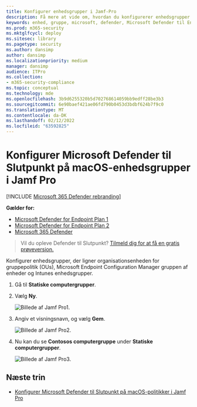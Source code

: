 ```yaml
---
title: Konfigurer enhedsgrupper i Jamf-Pro
description: Få mere at vide om, hvordan du konfigurerer enhedsgrupper i Jamf Pro til Microsoft Defender til Slutpunkt på macOS
keywords: enhed, gruppe, microsoft, defender, Microsoft Defender til Endpoint, mac, installation, deploy, uninstallation, intune,propfpro, macos, catalina, mojave, high sierra
ms.prod: m365-security
ms.mktglfcycl: deploy
ms.sitesec: library
ms.pagetype: security
ms.author: dansimp
author: dansimp
ms.localizationpriority: medium
manager: dansimp
audience: ITPro
ms.collection:
- m365-security-compliance
ms.topic: conceptual
ms.technology: mde
ms.openlocfilehash: 3b9d6255320b5d702768614059bb9edff28be3b3
ms.sourcegitcommit: 6e90baef421ae06fd790b0453d3bdbf624b7f9c0
ms.translationtype: MT
ms.contentlocale: da-DK
ms.lasthandoff: 02/12/2022
ms.locfileid: "63592825"
---
```

# <a name="set-up-microsoft-defender-for-endpoint-on-macos-device-groups-in-jamf-pro"></a>Konfigurer Microsoft Defender til Slutpunkt på macOS-enhedsgrupper i Jamf Pro

[!INCLUDE [Microsoft 365 Defender rebranding](../../includes/microsoft-defender.md)]

**Gælder for:**
- [Microsoft Defender for Endpoint Plan 1](https://go.microsoft.com/fwlink/p/?linkid=2154037)
- [Microsoft Defender for Endpoint Plan 2](https://go.microsoft.com/fwlink/p/?linkid=2154037)
- [Microsoft 365 Defender](https://go.microsoft.com/fwlink/?linkid=2118804)

> Vil du opleve Defender til Slutpunkt? [Tilmeld dig for at få en gratis prøveversion.](https://signup.microsoft.com/create-account/signup?products=7f379fee-c4f9-4278-b0a1-e4c8c2fcdf7e&ru=https://aka.ms/MDEp2OpenTrial?ocid=docs-wdatp-investigateip-abovefoldlink)

Konfigurer enhedsgrupper, der ligner organisationsenheden for gruppepolitik (OUs), Microsoft Endpoint Configuration Manager gruppen af enheder og Intunes enhedsgrupper.

1. Gå til **Statiske computergrupper**.

2. Vælg **Ny**. 

    ![Billede af Jamf Pro1.](images/jamf-pro-static-group.png)

3. Angiv et visningsnavn, og vælg **Gem**.

    ![Billede af Jamf Pro2.](images/jamfpro-machine-group.png)

4. Nu kan du se **Contosos computergruppe** under **Statiske computergrupper**.

    ![Billede af Jamf Pro3.](images/contoso-machine-group.png)

## <a name="next-step"></a>Næste trin
- [Konfigurer Microsoft Defender til Slutpunkt på macOS-politikker i Jamf Pro](mac-jamfpro-policies.md)
